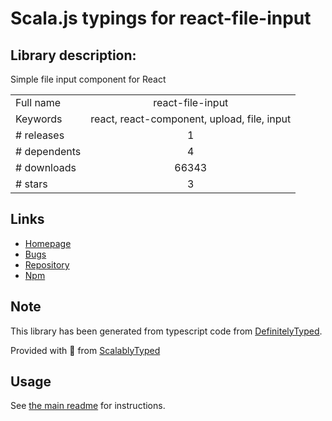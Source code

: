 
# Scala.js typings for react-file-input


## Library description:
Simple file input component for React

|                    |                 |
| ------------------ | :-------------: |
| Full name          | react-file-input |
| Keywords           | react, react-component, upload, file, input |
| # releases         | 1 |
| # dependents       | 4 |
| # downloads        | 66343 |
| # stars            | 3 |

## Links
- [Homepage](https://github.com/captivationsoftware/react-file-input)
- [Bugs](https://github.com/captivationsoftware/react-file-input/issues)
- [Repository](https://github.com/captivationsoftware/react-file-input)
- [Npm](https://www.npmjs.com/package/react-file-input)
    


## Note
This library has been generated from typescript code from [DefinitelyTyped](https://definitelytyped.org).

Provided with :purple_heart: from [ScalablyTyped](https://github.com/oyvindberg/ScalablyTyped)

## Usage
See [the main readme](../../readme.md) for instructions.


